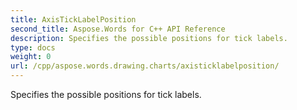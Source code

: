 ```yaml
---
title: AxisTickLabelPosition
second_title: Aspose.Words for C++ API Reference
description: Specifies the possible positions for tick labels. 
type: docs
weight: 0
url: /cpp/aspose.words.drawing.charts/axisticklabelposition/
---
```


Specifies the possible positions for tick labels. 

